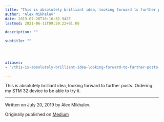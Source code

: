 ```yaml
---
title: "This is absolutely brilliant idea, looking forward to further posts."
author: "Alex Mikhalev"
date: 2019-07-20T16:16:32.942Z
lastmod: 2021-06-11T09:59:22+01:00

description: ""

subtitle: ""




aliases:
- "/this-is-absolutely-brilliant-idea-looking-forward-to-further-posts-703657cb79d8"

---
```


This is absolutely brilliant idea, looking forward to further posts. Ordering my STM 32 device to be able to try it.

* * *
Written on July 20, 2019 by Alex Mikhalev.

Originally published on [Medium](https://medium.com/@alexmikhalev/this-is-absolutely-brilliant-idea-looking-forward-to-further-posts-703657cb79d8)
